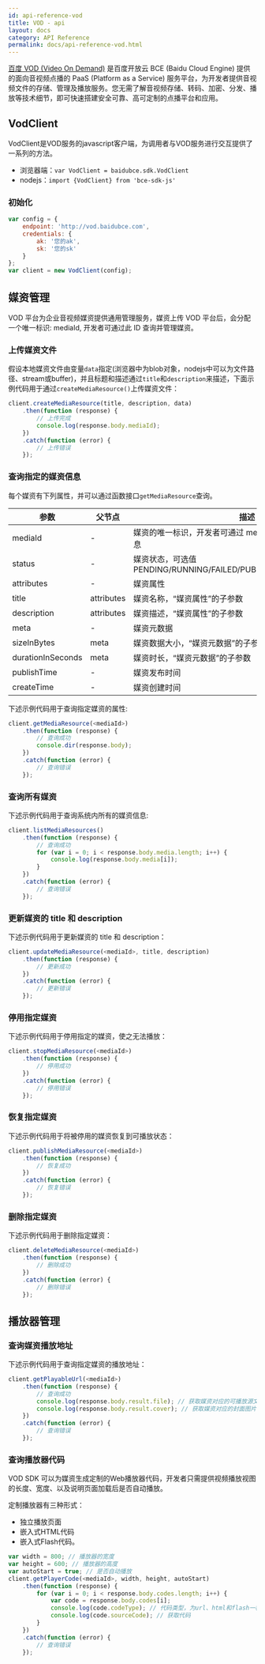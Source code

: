 ```yaml
---
id: api-reference-vod
title: VOD - api
layout: docs
category: API Reference
permalink: docs/api-reference-vod.html
---
```


[百度 VOD (Video On Demand)](https://bce.baidu.com/doc/VOD/index.html) 是百度开放云 BCE (Baidu Cloud Engine) 提供的面向音视频点播的 PaaS (Platform as a Service) 服务平台，为开发者提供音视频文件的存储、管理及播放服务。您无需了解音视频存储、转码、加密、分发、播放等技术细节，即可快速搭建安全可靠、高可定制的点播平台和应用。

## VodClient

VodClient是VOD服务的javascript客户端，为调用者与VOD服务进行交互提供了一系列的方法。

- 浏览器端：`var VodClient = baidubce.sdk.VodClient`
- nodejs：`import {VodClient} from 'bce-sdk-js'`

### 初始化

```js
var config = {
    endpoint: 'http://vod.baidubce.com',
    credentials: {
        ak: '您的ak',
        sk: '您的sk'
    }
};
var client = new VodClient(config);
```

## 媒资管理
VOD 平台为企业音视频媒资提供通用管理服务，媒资上传 VOD 平台后，会分配一个唯一标识: mediaId, 开发者可通过此 ID 查询并管理媒资。

### 上传媒资文件

假设本地媒资文件由变量`data`指定(浏览器中为blob对象，nodejs中可以为文件路径、stream或buffer)，并且标题和描述通过`title`和`description`来描述，下面示例代码用于通过`createMediaResource()`上传媒资文件：

```js
client.createMediaResource(title, description, data)
    .then(function (response) {
        // 上传完成
        console.log(response.body.mediaId);
    })
    .catch(function (error) {
        // 上传错误
    });
```

### 查询指定的媒资信息

每个媒资有下列属性，并可以通过函数接口`getMediaResource`查询。

参数|父节点|描述
---|---|---
mediaId|-|媒资的唯一标识，开发者可通过 mediaId 查询指定媒资的详细信息
status|-|媒资状态，可选值PENDING/RUNNING/FAILED/PUBLISHED/DISABLED/BANNED
attributes|-|媒资属性
title|attributes|媒资名称，“媒资属性”的子参数
description|attributes|媒资描述，“媒资属性”的子参数
meta|-|媒资元数据
sizeInBytes|meta|媒资数据大小，“媒资元数据”的子参数
durationInSeconds|meta|媒资时长，“媒资元数据”的子参数
publishTime|-|媒资发布时间
createTime|-|媒资创建时间

下述示例代码用于查询指定媒资的属性:

```js
client.getMediaResource(<mediaId>)
    .then(function (response) {
        // 查询成功
        console.dir(response.body);
    })
    .catch(function (error) {
        // 查询错误
    });
```

### 查询所有媒资

下述示例代码用于查询系统内所有的媒资信息:

```js
client.listMediaResources()
    .then(function (response) {
        // 查询成功
        for (var i = 0; i < response.body.media.length; i++) {
            console.log(response.body.media[i]);
        }
    })
    .catch(function (error) {
        // 查询错误
    });
```

### 更新媒资的 title 和 description

下述示例代码用于更新媒资的 title 和 description：

```js
client.updateMediaResource(<mediaId>, title, description)
    .then(function (response) {
        // 更新成功
    })
    .catch(function (error) {
        // 更新错误
    });
```

### 停用指定媒资

下述示例代码用于停用指定的媒资，使之无法播放：

```js
client.stopMediaResource(<mediaId>)
    .then(function (response) {
        // 停用成功
    })
    .catch(function (error) {
        // 停用错误
    });
```

### 恢复指定媒资

下述示例代码用于将被停用的媒资恢复到可播放状态：

```js
client.publishMediaResource(<mediaId>)
    .then(function (response) {
        // 恢复成功
    })
    .catch(function (error) {
        // 恢复错误
    });
```
### 删除指定媒资

下述示例代码用于删除指定媒资：

```js
client.deleteMediaResource(<mediaId>)
    .then(function (response) {
        // 删除成功
    })
    .catch(function (error) {
        // 删除错误
    });
```

## 播放器管理

### 查询媒资播放地址

下述示例代码用于查询指定媒资的播放地址：

```js
client.getPlayableUrl(<mediaId>)
    .then(function (response) {
        // 查询成功
        console.log(response.body.result.file); // 获取媒资对应的可播放源文件的地址
        console.log(response.body.result.cover); // 获取媒资对应的封面图片的地址
    })
    .catch(function (error) {
        // 查询错误
    });
```

### 查询播放器代码

VOD SDK 可以为媒资生成定制的Web播放器代码，开发者只需提供视频播放视图的长度、宽度、以及说明页面加载后是否自动播放。

定制播放器有三种形式：

- 独立播放页面
- 嵌入式HTML代码
- 嵌入式Flash代码。

```js
var width = 800; // 播放器的宽度
var height = 600; // 播放器的高度
var autoStart = true; // 是否自动播放
client.getPlayerCode(<mediaId>, width, height, autoStart)
    .then(function (response) {
        for (var i = 0; i < response.body.codes.length; i++) {
            var code = response.body.codes[i];
            console.log(code.codeType); // 代码类型，为url、html和flash一种，分别表示独立播放页面、嵌入式HTML代码和嵌入式FLASH代码
            console.log(code.sourceCode); // 获取代码
        }
    })
    .catch(function (error) {
        // 查询错误
    });
```
